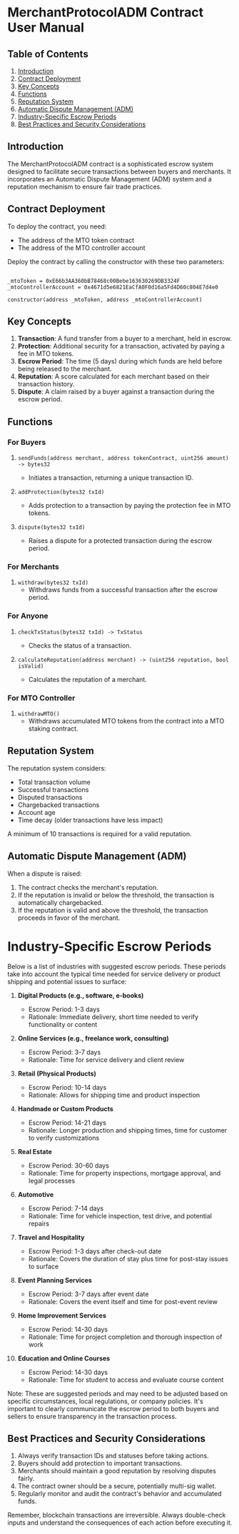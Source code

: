 # MerchantProtocolADM Contract User Manual

## Table of Contents
1. [Introduction](#introduction)
2. [Contract Deployment](#contract-deployment)
3. [Key Concepts](#key-concepts)
4. [Functions](#functions)
5. [Reputation System](#reputation-system)
6. [Automatic Dispute Management (ADM)](#automatic-dispute-management-adm)
7. [Industry-Specific Escrow Periods](#industry-specific-escrow-periods)
8. [Best Practices and Security Considerations](#best-practices-and-security-considerations)

## Introduction

The MerchantProtocolADM contract is a sophisticated escrow system designed to facilitate secure transactions between buyers and merchants. It incorporates an Automatic Dispute Management (ADM) system and a reputation mechanism to ensure fair trade practices.

## Contract Deployment

To deploy the contract, you need:
- The address of the MTO token contract
- The address of the MTO controller account

Deploy the contract by calling the constructor with these two parameters:

```solidity

_mtoToken = 0xE66b3AA360bB78468c00Bebe163630269DB3324F
_mtoControllerAccount = 0x4671d5e6821EaCfA0F0d16a5Fd4D60c804E7d4e0

constructor(address _mtoToken, address _mtoControllerAccount)
```

## Key Concepts

1. **Transaction**: A fund transfer from a buyer to a merchant, held in escrow.
2. **Protection**: Additional security for a transaction, activated by paying a fee in MTO tokens.
3. **Escrow Period**: The time (5 days) during which funds are held before being released to the merchant.
4. **Reputation**: A score calculated for each merchant based on their transaction history.
5. **Dispute**: A claim raised by a buyer against a transaction during the escrow period.

## Functions

### For Buyers

1. `sendFunds(address merchant, address tokenContract, uint256 amount) -> bytes32`
   - Initiates a transaction, returning a unique transaction ID.

2. `addProtection(bytes32 txId)`
   - Adds protection to a transaction by paying the protection fee in MTO tokens.

3. `dispute(bytes32 txId)`
   - Raises a dispute for a protected transaction during the escrow period.

### For Merchants

1. `withdraw(bytes32 txId)`
   - Withdraws funds from a successful transaction after the escrow period.

### For Anyone

1. `checkTxStatus(bytes32 txId) -> TxStatus`
   - Checks the status of a transaction.

2. `calculateReputation(address merchant) -> (uint256 reputation, bool isValid)`
   - Calculates the reputation of a merchant.

### For MTO Controller

1. `withdrawMTO()`
   - Withdraws accumulated MTO tokens from the contract into a MTO staking contract.

## Reputation System

The reputation system considers:
- Total transaction volume
- Successful transactions
- Disputed transactions
- Chargebacked transactions
- Account age
- Time decay (older transactions have less impact)

A minimum of 10 transactions is required for a valid reputation.

## Automatic Dispute Management (ADM)

When a dispute is raised:
1. The contract checks the merchant's reputation.
2. If the reputation is invalid or below the threshold, the transaction is automatically chargebacked.
3. If the reputation is valid and above the threshold, the transaction proceeds in favor of the merchant.

# Industry-Specific Escrow Periods

Below is a list of industries with suggested escrow periods. These periods take into account the typical time needed for service delivery or product shipping and potential issues to surface:

1. **Digital Products (e.g., software, e-books)**
   - Escrow Period: 1-3 days
   - Rationale: Immediate delivery, short time needed to verify functionality or content

2. **Online Services (e.g., freelance work, consulting)**
   - Escrow Period: 3-7 days
   - Rationale: Time for service delivery and client review

3. **Retail (Physical Products)**
   - Escrow Period: 10-14 days
   - Rationale: Allows for shipping time and product inspection

4. **Handmade or Custom Products**
   - Escrow Period: 14-21 days
   - Rationale: Longer production and shipping times, time for customer to verify customizations

5. **Real Estate**
   - Escrow Period: 30-60 days
   - Rationale: Time for property inspections, mortgage approval, and legal processes

6. **Automotive**
   - Escrow Period: 7-14 days
   - Rationale: Time for vehicle inspection, test drive, and potential repairs

7. **Travel and Hospitality**
   - Escrow Period: 1-3 days after check-out date
   - Rationale: Covers the duration of stay plus time for post-stay issues to surface

8. **Event Planning Services**
   - Escrow Period: 3-7 days after event date
   - Rationale: Covers the event itself and time for post-event review

9. **Home Improvement Services**
   - Escrow Period: 14-30 days
   - Rationale: Time for project completion and thorough inspection of work

10. **Education and Online Courses**
    - Escrow Period: 14-30 days
    - Rationale: Time for student to access and evaluate course content

Note: These are suggested periods and may need to be adjusted based on specific circumstances, local regulations, or company policies. It's important to clearly communicate the escrow period to both buyers and sellers to ensure transparency in the transaction process.



## Best Practices and Security Considerations

1. Always verify transaction IDs and statuses before taking actions.
2. Buyers should add protection to important transactions.
3. Merchants should maintain a good reputation by resolving disputes fairly.
4. The contract owner should be a secure, potentially multi-sig wallet.
5. Regularly monitor and audit the contract's behavior and accumulated funds.

Remember, blockchain transactions are irreversible. Always double-check inputs and understand the consequences of each action before executing it.
